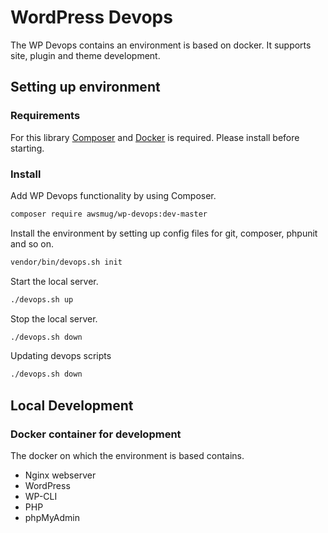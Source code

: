# WordPress Devops

The WP Devops contains an environment is based on docker. It supports site, plugin and theme development.

## Setting up environment

### Requirements

For this library [Composer](https://getcomposer.org/download/) and [Docker](https://www.docker.com/) is required. Please install before starting.

### Install

Add WP Devops functionality by using Composer. 

```bash
composer require awsmug/wp-devops:dev-master
```

Install the environment by setting up config files for git, composer, phpunit and so on.

```bash
vendor/bin/devops.sh init
```

Start the local server.

```bash
./devops.sh up
```

Stop the local server.

```bash
./devops.sh down
```

Updating devops scripts

```bash
./devops.sh down
```

## Local Development

### Docker container for development

The docker on which the environment is based contains.

* Nginx webserver
* WordPress
* WP-CLI
* PHP
* phpMyAdmin
